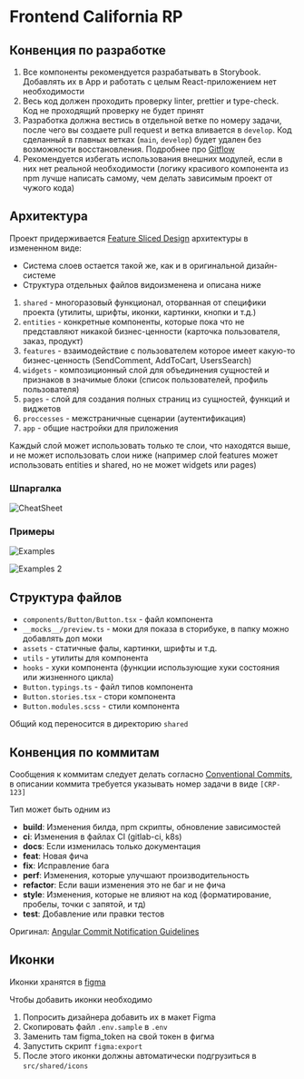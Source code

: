 # Frontend California RP

## Конвенция по разработке

1. Все компоненты рекомендуется разрабатывать в Storybook. Добавлять их в App и работать с целым React-приложением нет необходимости
2. Весь код должен проходить проверку linter, prettier и type-check. Код не проходящий проверку не будет принят
3. Разработка должна вестись в отдельной ветке по номеру задачи, после чего вы создаете pull request и ветка вливается в `develop`. Код сделанный в главных ветках (`main`, `develop`) будет удален без возможности восстановления. Подробнее про [Gitflow](https://www.atlassian.com/git/tutorials/comparing-workflows/gitflow-workflow)
4. Рекомендуется избегать использования внешних модулей, если в них нет реальной необходимости (логику красивого компонента из npm лучше написать самому, чем делать зависимым проект от чужого кода)

## Архитектура

Проект придерживается [Feature Sliced Design](https://feature-sliced.design/docs/get-started/overview) архитектуры в измененном виде:
- Система слоев остается такой же, как и в оригинальной дизайн-системе
- Структура отдельных файлов видоизменена и описана ниже

1. `shared` - многоразовый функционал, оторванная от специфики проекта (утилиты, шрифты, иконки, картинки, кнопки и т.д.)
2. `entities` - конкретные компоненты, которые пока что не представляют никакой бизнес-ценности (карточка пользователя, заказ, продукт)
3. `features` - взаимодействие с пользователем которое имеет какую-то бизнес-ценность (SendComment, AddToCart, UsersSearch)
4. `widgets` - композиционный слой для объединения сущностей и признаков в значимые блоки (список пользователей, профиль пользователя)
5. `pages` - слой для создания полных страниц из сущностей, функций и виджетов
6. `proccesses` - межстраничные сценарии (аутентификация)
7. `app` - общие настройки для приложения

Каждый слой может использовать только те слои, что находятся выше, и не может использовать слои ниже (например слой features может использовать entities и shared, но не может widgets или pages)

### Шпаргалка

![CheatSheet](https://feature-sliced.design/assets/images/criteria-916371355761a5dc865d81ed527c5db6.png)

### Примеры

![Examples](https://feature-sliced.design/assets/images/decompose-twitter-7b9a50f879d763c49305b3bf0751ee35.png)

![Examples 2](https://feature-sliced.design/assets/images/decompose-github-a0eeb839a4b5ef5c480a73726a4451b0.jpg)

## Структура файлов

- `components/Button/Button.tsx` - файл компонента
- `__mocks__/preview.ts` - моки для показа в сторибуке, в папку можно добавлять доп моки
- `assets` - статичные фалы, картинки, шрифты и т.д.
- `utils` - утилиты для компонента
- `hooks` - хуки компонента (функции использующие хуки состояния или жизненного цикла)
- `Button.typings.ts` - файл типов компонента
- `Button.stories.tsx` - стори компонента
- `Button.modules.scss` - стили компонента

Общий код переносится в директорию `shared`

## Конвенция по коммитам
Сообщения к коммитам следует делать согласно [Conventional Commits](https://www.conventionalcommits.org/en/v1.0.0/),
в описании коммита требуется указывать номер задачи в виде `[CRP-123]`

Тип может быть одним из
* **build**: Изменения билда, npm скрипты, обновление зависимостей
* **ci**: Изменения в файлах CI (gitlab-ci, k8s)
* **docs**: Если изменилась только документация
* **feat**: Новая фича
* **fix**: Исправление бага
* **perf**: Изменения, которые улучшают производительность
* **refactor**: Если ваши изменения это не баг и не фича
* **style**: Изменения, которые не влияют на код (форматирование, пробелы, точки с запятой, и тд)
* **test**: Добавление или правки тестов

Оригинал: [Angular Commit Notification Guidelines](https://github.com/angular/angular/blob/22b96b9/CONTRIBUTING.md#type)

## Иконки

Иконки хранятся в [figma](https://www.figma.com/file/ueN2AgZCDhkGEGxyjB1qXu/UI-%D0%BA%D0%B8%D1%82?node-id=281%3A121&t=4jDIjhyoHetH5l90-0)

Чтобы добавить иконки необходимо
1. Попросить дизайнера добавить их в макет Figma
2. Скопировать файл `.env.sample` в `.env`
3. Заменить там figma_token на свой токен в фигма
4. Запустить скрипт `figma:export`
5. После этого иконки должны автоматически подгрузиться в `src/shared/icons`
